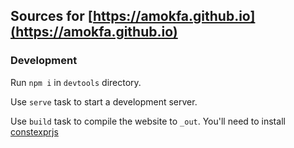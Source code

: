 ## Sources for [https://amokfa.github.io](https://amokfa.github.io)

### Development

Run `npm i` in `devtools` directory.

Use `serve` task to start a development server.

Use `build` task to compile the website to `_out`. You'll need to install [constexprjs](https://knmw.link/posts/constexprjs.html)